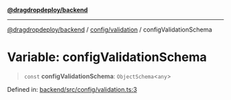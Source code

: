 [**@dragdropdeploy/backend**](../../../README.md)

***

[@dragdropdeploy/backend](../../../README.md) / [config/validation](../README.md) / configValidationSchema

# Variable: configValidationSchema

> `const` **configValidationSchema**: `ObjectSchema`\<`any`\>

Defined in: [backend/src/config/validation.ts:3](https://github.com/TomKonig/DragDropDeploy/blob/34bfcba72927c691f3e74d05ff86899c58e78bdc/backend/src/config/validation.ts#L3)
